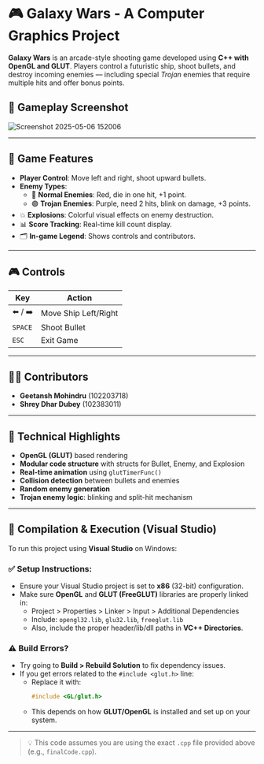 # 🎮 Galaxy Wars - A Computer Graphics Project

**Galaxy Wars** is an arcade-style shooting game developed using **C++ with OpenGL and GLUT**. Players control a futuristic ship, shoot bullets, and destroy incoming enemies — including special *Trojan* enemies that require multiple hits and offer bonus points.

## 📸 Gameplay Screenshot
![Screenshot 2025-05-06 152006](https://github.com/user-attachments/assets/75e12cba-6d7b-4904-9e6f-ca673e38c437)



---

## 🚀 Game Features

- **Player Control**: Move left and right, shoot upward bullets.
- **Enemy Types**:
  - 🔴 **Normal Enemies**: Red, die in one hit, +1 point.
  - 🟣 **Trojan Enemies**: Purple, need 2 hits, blink on damage, +3 points.
- 💥 **Explosions**: Colorful visual effects on enemy destruction.
- 📊 **Score Tracking**: Real-time kill count display.
- 🗂️ **In-game Legend**: Shows controls and contributors.

---

## 🎮 Controls

| Key          | Action              |
|--------------|---------------------|
| ⬅️ / ➡️       | Move Ship Left/Right|
| `SPACE`      | Shoot Bullet        |
| `ESC`        | Exit Game           |

---

## 👨‍💻 Contributors

- **Geetansh Mohindru** (102203718)
- **Shrey Dhar Dubey** (102383011)

---

## 🧠 Technical Highlights

- **OpenGL (GLUT)** based rendering
- **Modular code structure** with structs for Bullet, Enemy, and Explosion
- **Real-time animation** using `glutTimerFunc()`
- **Collision detection** between bullets and enemies
- **Random enemy generation**
- **Trojan enemy logic**: blinking and split-hit mechanism

---

## 🔧 Compilation & Execution (Visual Studio)

To run this project using **Visual Studio** on Windows:

### ✅ Setup Instructions:
- Ensure your Visual Studio project is set to **x86** (32-bit) configuration.
- Make sure **OpenGL** and **GLUT (FreeGLUT)** libraries are properly linked in:
  - Project > Properties > Linker > Input > Additional Dependencies
  - Include: `opengl32.lib`, `glu32.lib`, `freeglut.lib`
  - Also, include the proper header/lib/dll paths in **VC++ Directories**.

### ⚠️ Build Errors?
- Try going to **Build > Rebuild Solution** to fix dependency issues.
- If you get errors related to the `#include <glut.h>` line:
  - Replace it with:  
    ```cpp
    #include <GL/glut.h>
    ```
  - This depends on how **GLUT/OpenGL** is installed and set up on your system.

---

> 💡 This code assumes you are using the exact `.cpp` file provided above (e.g., `finalCode.cpp`).
